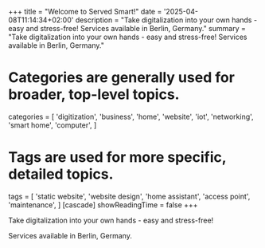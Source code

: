+++
title = "Welcome to Served Smart!"
date = '2025-04-08T11:14:34+02:00'
description = "Take digitalization into your own hands - easy and stress-free! Services available in Berlin, Germany."
summary = "Take digitalization into your own hands - easy and stress-free! Services available in Berlin, Germany."
# Categories are generally used for broader, top-level topics.
categories = [
 'digitization',
 'business',
 'home',
 'website',
 'iot',
 'networking',
 'smart home',
 'computer',
]
# Tags are used for more specific, detailed topics.
tags = [
 'static website',
 'website design',
 'home assistant',
 'access point',
 'maintenance',
]
[cascade]
showReadingTime = false
+++

Take digitalization into your own hands - easy and stress-free!

Services available in Berlin, Germany.
